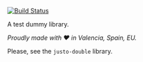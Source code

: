 [![Build Status](https://travis-ci.org/justojs/justo-dummy.svg)](https://travis-ci.org/JustoJS/justo-dummy)

A test dummy library.

*Proudly made with ♥ in Valencia, Spain, EU.*

Please, see the `justo-double` library.
